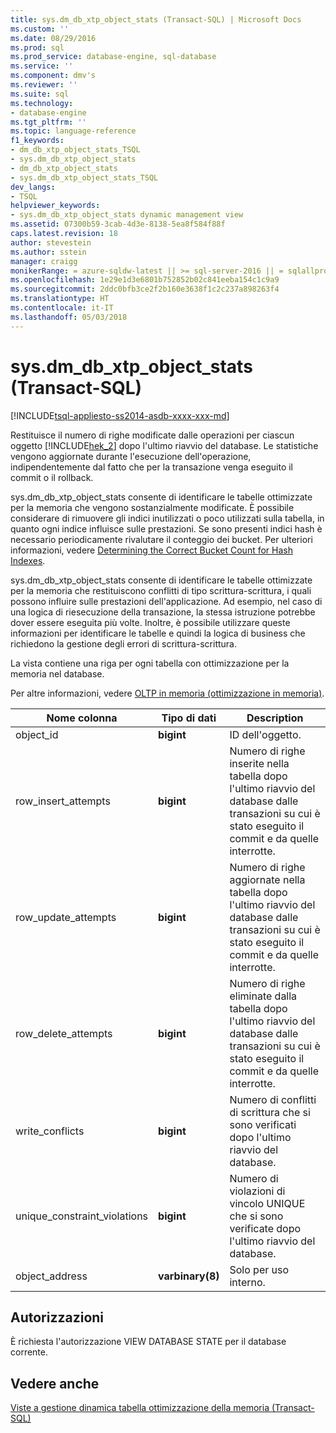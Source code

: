 ```yaml
---
title: sys.dm_db_xtp_object_stats (Transact-SQL) | Microsoft Docs
ms.custom: ''
ms.date: 08/29/2016
ms.prod: sql
ms.prod_service: database-engine, sql-database
ms.service: ''
ms.component: dmv's
ms.reviewer: ''
ms.suite: sql
ms.technology:
- database-engine
ms.tgt_pltfrm: ''
ms.topic: language-reference
f1_keywords:
- dm_db_xtp_object_stats_TSQL
- sys.dm_db_xtp_object_stats
- dm_db_xtp_object_stats
- sys.dm_db_xtp_object_stats_TSQL
dev_langs:
- TSQL
helpviewer_keywords:
- sys.dm_db_xtp_object_stats dynamic management view
ms.assetid: 07300b59-3cab-4d3e-8138-5ea8f584f88f
caps.latest.revision: 18
author: stevestein
ms.author: sstein
manager: craigg
monikerRange: = azure-sqldw-latest || >= sql-server-2016 || = sqlallproducts-allversions
ms.openlocfilehash: 1e29e1d3e6801b752852b02c841eeba154c1c9a9
ms.sourcegitcommit: 2ddc0bfb3ce2f2b160e3638f1c2c237a898263f4
ms.translationtype: HT
ms.contentlocale: it-IT
ms.lasthandoff: 05/03/2018
---
```

# <a name="sysdmdbxtpobjectstats-transact-sql"></a>sys.dm_db_xtp_object_stats (Transact-SQL)
[!INCLUDE[tsql-appliesto-ss2014-asdb-xxxx-xxx-md](../../includes/tsql-appliesto-ss2014-asdb-xxxx-xxx-md.md)]

  Restituisce il numero di righe modificate dalle operazioni per ciascun oggetto [!INCLUDE[hek_2](../../includes/hek-2-md.md)] dopo l'ultimo riavvio del database. Le statistiche vengono aggiornate durante l'esecuzione dell'operazione, indipendentemente dal fatto che per la transazione venga eseguito il commit o il rollback.  
  
 sys.dm_db_xtp_object_stats consente di identificare le tabelle ottimizzate per la memoria che vengono sostanzialmente modificate. È possibile considerare di rimuovere gli indici inutilizzati o poco utilizzati sulla tabella, in quanto ogni indice influisce sulle prestazioni. Se sono presenti indici hash è necessario periodicamente rivalutare il conteggio dei bucket. Per ulteriori informazioni, vedere [Determining the Correct Bucket Count for Hash Indexes](http://msdn.microsoft.com/library/6d1ac280-87db-4bd8-ad43-54353647d8b5).  
  
 sys.dm_db_xtp_object_stats consente di identificare le tabelle ottimizzate per la memoria che restituiscono conflitti di tipo scrittura-scrittura, i quali possono influire sulle prestazioni dell'applicazione. Ad esempio, nel caso di una logica di riesecuzione della transazione, la stessa istruzione potrebbe dover essere eseguita più volte. Inoltre, è possibile utilizzare queste informazioni per identificare le tabelle e quindi la logica di business che richiedono la gestione degli errori di scrittura-scrittura.  
  
 La vista contiene una riga per ogni tabella con ottimizzazione per la memoria nel database.  
  
 Per altre informazioni, vedere [OLTP in memoria &#40;ottimizzazione in memoria&#41;](../../relational-databases/in-memory-oltp/in-memory-oltp-in-memory-optimization.md).  
  
|Nome colonna|Tipo di dati|Description|  
|-----------------|---------------|-----------------|  
|object_id|**bigint**|ID dell'oggetto.|  
|row_insert_attempts|**bigint**|Numero di righe inserite nella tabella dopo l'ultimo riavvio del database dalle transazioni su cui è stato eseguito il commit e da quelle interrotte.|  
|row_update_attempts|**bigint**|Numero di righe aggiornate nella tabella dopo l'ultimo riavvio del database dalle transazioni su cui è stato eseguito il commit e da quelle interrotte.|  
|row_delete_attempts|**bigint**|Numero di righe eliminate dalla tabella dopo l'ultimo riavvio del database dalle transazioni su cui è stato eseguito il commit e da quelle interrotte.|  
|write_conflicts|**bigint**|Numero di conflitti di scrittura che si sono verificati dopo l'ultimo riavvio del database.|  
|unique_constraint_violations|**bigint**|Numero di violazioni di vincolo UNIQUE che si sono verificate dopo l'ultimo riavvio del database.|  
|object_address|**varbinary(8)**|Solo per uso interno.|  
  
## <a name="permissions"></a>Autorizzazioni  
 È richiesta l'autorizzazione VIEW DATABASE STATE per il database corrente.  
  
## <a name="see-also"></a>Vedere anche  
 [Viste a gestione dinamica tabella ottimizzazione della memoria &#40;Transact-SQL&#41;](../../relational-databases/system-dynamic-management-views/memory-optimized-table-dynamic-management-views-transact-sql.md)  
  
  

